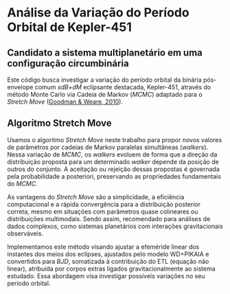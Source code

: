 # Análise da Variação do Período Orbital de Kepler-451
## Candidato a sistema multiplanetário em uma configuração circumbinária
 
Este código busca investigar a variação do período orbital da binária pós-envelope comum *sdB+dM* eclipsante destacada, Kepler-451, através do método Monte Carlo via Cadeia de Markov (*MCMC*) adaptado para o *Stretch Move* ([Goodman & Weare, 2010](https://msp.org/camcos/2010/5-1/camcos-v5-n1-p04-s.pdf)).

## Algoritmo Stretch Move
Usamos o algoritmo *Stretch Move* neste trabalho para propor novos valores de parâmetros por cadeias de Markov paralelas simultâneas (*walkers*). Nessa variação de *MCMC*, os *walkers* evoluem de forma que a direção da distribuição proposta para um determinado *walker* depende da posição de outros do conjunto. A aceitação ou rejeição dessas propostas é governada pela probabilidade a posteriori, preservando as propriedades fundamentais do *MCMC*.

As vantagens do *Stretch Move* são a simplicidade,  a eficiência computacional e a rápida convergência para a distribuição posterior correta, mesmo em situações com parâmetros quase colineares ou distribuições multimodais. Sendo assim, recomendado para análises de dados complexos, como sistemas planetários com interações gravitacionais observáveis.

Implementamos este método visando ajustar a efeméride linear dos instantes dos meios dos eclipses, ajustados pelo modelo WD+PIKAIA e convertidos para *BJD*, somatizada à contribuição do ETL (equação não linear), atribuída por corpos extras ligados gravitacionalmente ao sistema estudado. Essa abordagem visa investigar possíveis variações no seu período orbital.
